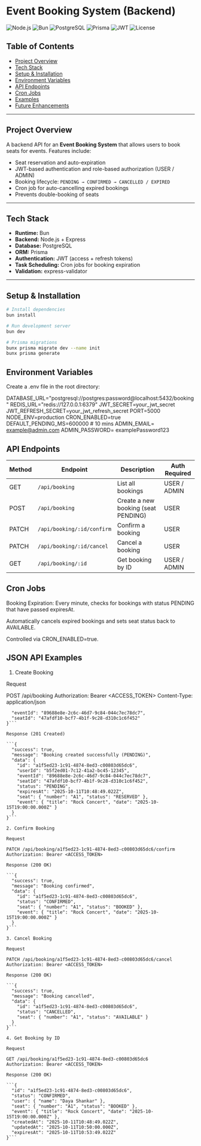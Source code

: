 # Event Booking System (Backend)

![Node.js](https://img.shields.io/badge/Node.js-v22.17.0-green)
![Bun](https://img.shields.io/badge/Bun-v1.0-blue)
![PostgreSQL](https://img.shields.io/badge/PostgreSQL-v15-blue)
![Prisma](https://img.shields.io/badge/Prisma-v6.16.2-lightgrey)
![JWT](https://img.shields.io/badge/JWT-Secure-orange)
![License](https://img.shields.io/badge/License-MIT-lightgrey)

## Table of Contents

- [Project Overview](#project-overview)
- [Tech Stack](#tech-stack)
- [Setup & Installation](#setup--installation)
- [Environment Variables](#environment-variables)
- [API Endpoints](#api-endpoints)
- [Cron Jobs](#cron-jobs)
- [Examples](#json-api-examples)
- [Future Enhancements](#future-enhancements)

---

## Project Overview

A backend API for an **Event Booking System** that allows users to book seats for events. Features include:

- Seat reservation and auto-expiration
- JWT-based authentication and role-based authorization (USER / ADMIN)
- Booking lifecycle: `PENDING → CONFIRMED → CANCELLED / EXPIRED`
- Cron job for auto-cancelling expired bookings
- Prevents double-booking of seats

---

## Tech Stack

- **Runtime:** Bun
- **Backend:** Node.js + Express
- **Database:** PostgreSQL
- **ORM:** Prisma
- **Authentication:** JWT (access + refresh tokens)
- **Task Scheduling:** Cron jobs for booking expiration
- **Validation:** express-validator

---

## Setup & Installation

```bash
# Install dependencies
bun install

# Run development server
bun dev

# Prisma migrations
bunx prisma migrate dev --name init
bunx prisma generate
```

## Environment Variables

Create a .env file in the root directory:

DATABASE_URL="postgresql://postgres:password@localhost:5432/booking"
REDIS_URL="redis://127.0.0.1:6379"
JWT_SECRET=your_jwt_secret
JWT_REFRESH_SECRET=your_jwt_refresh_secret
PORT=5000
NODE_ENV=production
CRON_ENABLED=true
DEFAULT_PENDING_MS=600000 # 10 mins
ADMIN_EMAIL= example@admin.com
ADMIN_PASSWORD= examplePassword123

## API Endpoints

| Method | Endpoint                   | Description                         | Auth Required |
| ------ | -------------------------- | ----------------------------------- | ------------- |
| GET    | `/api/booking`             | List all bookings                   | USER / ADMIN  |
| POST   | `/api/booking`             | Create a new booking (seat PENDING) | USER          |
| PATCH  | `/api/booking/:id/confirm` | Confirm a booking                   | USER          |
| PATCH  | `/api/booking/:id/cancel`  | Cancel a booking                    | USER          |
| GET    | `/api/booking/:id`         | Get booking by ID                   | USER / ADMIN  |


## Cron Jobs

Booking Expiration: Every minute, checks for bookings with status PENDING that have passed expiresAt.

Automatically cancels expired bookings and sets seat status back to AVAILABLE.

Controlled via CRON_ENABLED=true.

## JSON API Examples

1. Create Booking

Request

POST /api/booking
Authorization: Bearer <ACCESS_TOKEN>
Content-Type: application/json

```{
  "eventId": "89688e8e-2c6c-46d7-9c84-044c7ec78dc7",
  "seatId": "47afdf10-bcf7-4b1f-9c28-d310c1c6f452"
}```

Response (201 Created)

```{
  "success": true,
  "message": "Booking created successfully (PENDING)",
  "data": {
    "id": "a1f5ed23-1c91-4874-8ed3-c00803d65dc6",
    "userId": "b5f2ed01-7c12-41a2-bc45-12345",
    "eventId": "89688e8e-2c6c-46d7-9c84-044c7ec78dc7",
    "seatId": "47afdf10-bcf7-4b1f-9c28-d310c1c6f452",
    "status": "PENDING",
    "expiresAt": "2025-10-11T10:48:49.022Z",
    "seat": { "number": "A1", "status": "RESERVED" },
    "event": { "title": "Rock Concert", "date": "2025-10-15T19:00:00.000Z" }
  }
}```

2. Confirm Booking

Request

PATCH /api/booking/a1f5ed23-1c91-4874-8ed3-c00803d65dc6/confirm
Authorization: Bearer <ACCESS_TOKEN>

Response (200 OK)

```{
  "success": true,
  "message": "Booking confirmed",
  "data": {
    "id": "a1f5ed23-1c91-4874-8ed3-c00803d65dc6",
    "status": "CONFIRMED",
    "seat": { "number": "A1", "status": "BOOKED" },
    "event": { "title": "Rock Concert", "date": "2025-10-15T19:00:00.000Z" }
  }
}```

3. Cancel Booking

Request

PATCH /api/booking/a1f5ed23-1c91-4874-8ed3-c00803d65dc6/cancel
Authorization: Bearer <ACCESS_TOKEN>

Response (200 OK)

```{
  "success": true,
  "message": "Booking cancelled",
  "data": {
    "id": "a1f5ed23-1c91-4874-8ed3-c00803d65dc6",
    "status": "CANCELLED",
    "seat": { "number": "A1", "status": "AVAILABLE" }
  }
}```

4. Get Booking by ID

Request

GET /api/booking/a1f5ed23-1c91-4874-8ed3-c00803d65dc6
Authorization: Bearer <ACCESS_TOKEN>

Response (200 OK)

```{
  "id": "a1f5ed23-1c91-4874-8ed3-c00803d65dc6",
  "status": "CONFIRMED",
  "user": { "name": "Daya Shankar" },
  "seat": { "number": "A1", "status": "BOOKED" },
  "event": { "title": "Rock Concert", "date": "2025-10-15T19:00:00.000Z" },
  "createdAt": "2025-10-11T10:48:49.022Z",
  "updatedAt": "2025-10-11T10:50:00.000Z",
  "expiresAt": "2025-10-11T10:53:49.022Z"
}```

